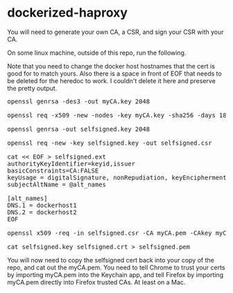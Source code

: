 # dockerized-haproxy

You will need to generate your own CA, a CSR, and sign your CSR with your CA. 

On some linux machine, outside of this repo, run the following.

Note that you need to change the docker host hostnames that the cert is good for to match yours.
Also there is a space in front of EOF that needs to be deleted for the heredoc to work.
I couldn't delete it here and preserve the pretty output.

<pre>
openssl genrsa -des3 -out myCA.key 2048

openssl req -x509 -new -nodes -key myCA.key -sha256 -days 1825 -out myCA.pem

openssl genrsa -out selfsigned.key 2048

openssl req -new -key selfsigned.key -out selfsigned.csr

cat << EOF > selfsigned.ext
authorityKeyIdentifier=keyid,issuer
basicConstraints=CA:FALSE
keyUsage = digitalSignature, nonRepudiation, keyEncipherment, dataEncipherment
subjectAltName = @alt_names

[alt_names]
DNS.1 = dockerhost1
DNS.2 = dockerhost2
EOF

openssl x509 -req -in selfsigned.csr -CA myCA.pem -CAkey myCA.key -CAcreateserial -out selfsigned.crt -days 1825 -sha256 -extfile selfsigned.ext

cat selfsigned.key selfsigned.crt > selfsigned.pem
</pre>

You will now need to copy the selfsigned cert back into your copy of the repo, and cat out the myCA.pem. You need to tell Chrome to 
trust your certs by importing myCA.pem into the Keychain app, and tell Firefox by importing myCA.pem directly into Firefox trusted CAs.
At least on a Mac.